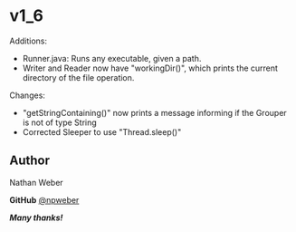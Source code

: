 ﻿# v1_6

Additions:
- Runner.java: Runs any executable, given a path.
- Writer and Reader now have "workingDir()", which prints the current directory of the file operation.

Changes:
- "getStringContaining()" now prints a message informing if the Grouper is not of type String
- Corrected Sleeper to use "Thread.sleep()"

 ## **Author**
Nathan Weber

**GitHub** [@npweber](https://github.com/npweber/)

***Many thanks!***


